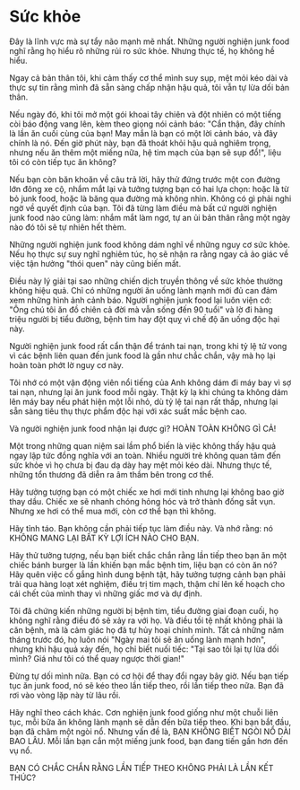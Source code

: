 # Sức khỏe

Đây là lĩnh vực mà sự tẩy não mạnh mẽ nhất. Những người nghiện junk food nghĩ rằng họ hiểu rõ những rủi ro sức khỏe. Nhưng thực tế, họ không hề hiểu.

Ngay cả bản thân tôi, khi cảm thấy cơ thể mình suy sụp, mệt mỏi kéo dài và thực sự tin rằng mình đã sẵn sàng chấp nhận hậu quả, tôi vẫn tự lừa dối bản thân.

Nếu ngày đó, khi tôi mở một gói khoai tây chiên và đột nhiên có một tiếng còi báo động vang lên, kèm theo giọng nói cảnh báo: "Cẩn thận, đây chính là lần ăn cuối cùng của bạn! May mắn là bạn có một lời cảnh báo, và đây chính là nó. Đến giờ phút này, bạn đã thoát khỏi hậu quả nghiêm trọng, nhưng nếu ăn thêm một miếng nữa, hệ tim mạch của bạn sẽ sụp đổ!", liệu tôi có còn tiếp tục ăn không?

Nếu bạn còn băn khoăn về câu trả lời, hãy thử đứng trước một con đường lớn đông xe cộ, nhắm mắt lại và tưởng tượng bạn có hai lựa chọn: hoặc là từ bỏ junk food, hoặc là băng qua đường mà không nhìn. Không có gì phải nghi ngờ về quyết định của bạn. Tôi đã từng làm điều mà bất cứ người nghiện junk food nào cũng làm: nhắm mắt làm ngơ, tự an ủi bản thân rằng một ngày nào đó tôi sẽ tự nhiên hết thèm.

Những người nghiện junk food không dám nghĩ về những nguy cơ sức khỏe. Nếu họ thực sự suy nghĩ nghiêm túc, họ sẽ nhận ra rằng ngay cả ảo giác về việc tận hưởng "thói quen" này cũng biến mất.

Điều này lý giải tại sao những chiến dịch truyền thông về sức khỏe thường không hiệu quả. Chỉ có những người ăn uống lành mạnh mới đủ can đảm xem những hình ảnh cảnh báo. Người nghiện junk food lại luôn viện cớ: "Ông chú tôi ăn đồ chiên cả đời mà vẫn sống đến 90 tuổi" và lờ đi hàng triệu người bị tiểu đường, bệnh tim hay đột quỵ vì chế độ ăn uống độc hại này.

Người nghiện junk food rất cẩn thận để tránh tai nạn, trong khi tỷ lệ tử vong vì các bệnh liên quan đến junk food là gần như chắc chắn, vậy mà họ lại hoàn toàn phớt lờ nguy cơ này.

Tôi nhớ có một vận động viên nổi tiếng của Anh không dám đi máy bay vì sợ tai nạn, nhưng lại ăn junk food mỗi ngày. Thật kỳ lạ khi chúng ta không dám lên máy bay nếu phát hiện một lỗi nhỏ, dù tỷ lệ tai nạn rất thấp, nhưng lại sẵn sàng tiêu thụ thực phẩm độc hại với xác suất mắc bệnh cao.

Và người nghiện junk food nhận lại được gì? HOÀN TOÀN KHÔNG GÌ CẢ!

Một trong những quan niệm sai lầm phổ biến là việc không thấy hậu quả ngay lập tức đồng nghĩa với an toàn. Nhiều người trẻ không quan tâm đến sức khỏe vì họ chưa bị đau dạ dày hay mệt mỏi kéo dài. Nhưng thực tế, những tổn thương đã diễn ra âm thầm bên trong cơ thể.

Hãy tưởng tượng bạn có một chiếc xe hơi mới tinh nhưng lại không bao giờ thay dầu. Chiếc xe sẽ nhanh chóng hỏng hóc và trở thành đống sắt vụn. Nhưng xe hơi có thể mua mới, còn cơ thể bạn thì không.

Hãy tỉnh táo. Bạn không cần phải tiếp tục làm điều này. Và nhớ rằng: nó KHÔNG MANG LẠI BẤT KỲ LỢI ÍCH NÀO CHO BẠN.

Hãy thử tưởng tượng, nếu bạn biết chắc chắn rằng lần tiếp theo bạn ăn một chiếc bánh burger là lần khiến bạn mắc bệnh tim, liệu bạn có còn ăn nó? Hãy quên việc cố gắng hình dung bệnh tật, hãy tưởng tượng cảnh bạn phải trải qua hàng loạt xét nghiệm, điều trị tim mạch, thậm chí lên kế hoạch cho cái chết của mình thay vì những giấc mơ và dự định.

Tôi đã chứng kiến những người bị bệnh tim, tiểu đường giai đoạn cuối, họ không nghĩ rằng điều đó sẽ xảy ra với họ. Và điều tồi tệ nhất không phải là căn bệnh, mà là cảm giác họ đã tự hủy hoại chính mình. Tất cả những năm tháng trước đó, họ luôn nói "Ngày mai tôi sẽ ăn uống lành mạnh hơn", nhưng khi hậu quả xảy đến, họ chỉ biết nuối tiếc: "Tại sao tôi lại tự lừa dối mình? Giá như tôi có thể quay ngược thời gian!"

Đừng tự dối mình nữa. Bạn có cơ hội để thay đổi ngay bây giờ. Nếu bạn tiếp tục ăn junk food, nó sẽ kéo theo lần tiếp theo, rồi lần tiếp theo nữa. Bạn đã rơi vào vòng lặp này từ lâu rồi.

Hãy nghĩ theo cách khác. Cơn nghiện junk food giống như một chuỗi liên tục, mỗi bữa ăn không lành mạnh sẽ dẫn đến bữa tiếp theo. Khi bạn bắt đầu, bạn đã châm một ngòi nổ. Nhưng vấn đề là, BẠN KHÔNG BIẾT NGÒI NỔ DÀI BAO LÂU. Mỗi lần bạn cắn một miếng junk food, bạn đang tiến gần hơn đến vụ nổ.

BẠN CÓ CHẮC CHẮN RẰNG LẦN TIẾP THEO KHÔNG PHẢI LÀ LẦN KẾT THÚC?

